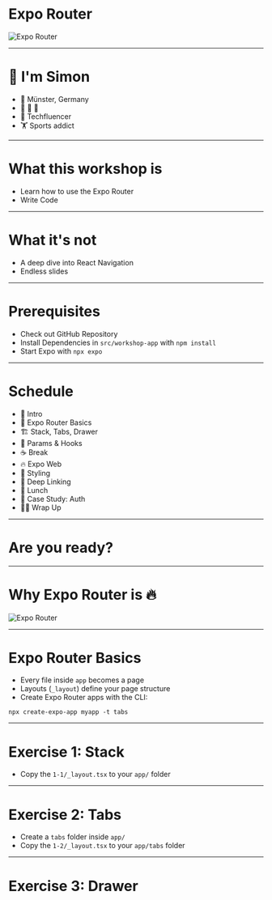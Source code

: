 # Expo Router

![Expo Router](https://miro.medium.com/v2/resize:fit:720/format:webp/1*ocHdXN0Ithn5Xj7QTs_ucA.png)

---
# 👋 I'm Simon

- 🏡 Münster, Germany
- 👩 👧 👦
- 🏢 Techfluencer
- 🏋️ Sports addict

---
# What this workshop is

- Learn how to use the Expo Router
- Write Code


---
# What it's not

- A deep dive into React Navigation
- Endless slides

---
# Prerequisites

- Check out GitHub Repository
- Install Dependencies in `src/workshop-app` with `npm install`
- Start Expo with `npx expo`

---
# Schedule

- 🤝 Intro
- 🚀 Expo Router Basics
- 🏗️ Stack, Tabs, Drawer
- 💪 Params & Hooks
- ☕️ Break
- 🔥 Expo Web
- 🌈 Styling
- 🔗 Deep Linking
- 🍝 Lunch
- 🔐 Case Study: Auth
- 🙋‍♂️ Wrap Up

---
# Are you ready?
---
# Why Expo Router is 🔥

![Expo Router](https://miro.medium.com/v2/resize:fit:720/format:webp/1*ocHdXN0Ithn5Xj7QTs_ucA.png)

---
# Expo Router Basics
- Every file inside `app` becomes a page
- Layouts (`_layout`) define your page structure
- Create Expo Router apps with the CLI:

`npx create-expo-app myapp -t tabs`

---
# Exercise 1: Stack

- Copy the `1-1/_layout.tsx` to your `app/` folder
---
# Exercise 2: Tabs
- Create a `tabs` folder inside `app/`
- Copy the `1-2/_layout.tsx` to your `app/tabs` folder

---
# Exercise 3: Drawer